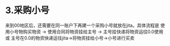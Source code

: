 # 3.采购小号

来到00地区后，还需要在同一账户下再建一个采购小号就放在jita。具体流程是 使用小号物购买物资 → 使用合同将物资挂给主号 → 主号挂快递将物资运往0.0使用 或 主号在0.0的物资快递运往jita→将物资挂给小号→小号进行买卖

